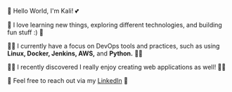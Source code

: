 🖖 Hello World, I'm Kali! 💕

🌱 I love learning new things, exploring different technologies, and building fun stuff :) 🌱

👩‍💻 I currently have a focus on DevOps tools and practices, such as using <b>Linux, Docker, Jenkins, AWS,</b> and <b>Python.</b> 👩‍💻

🧚‍♀️ I recently discovered I really enjoy creating web applications as well! 🧚‍♀️

🥂 Feel free to reach out via my [LinkedIn](www.linkedin.com/in/kali-gooderham) 🥂
